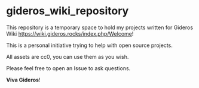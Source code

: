 # gideros_wiki_repository

This repository is a temporary space to hold my projects written for Gideros Wiki https://wiki.gideros.rocks/index.php/Welcome!


This is a personal initiative trying to help with open source projects.


All assets are cc0, you can use them as you wish.




Please feel free to open an Issue to ask questions.

**Viva Gideros**!
